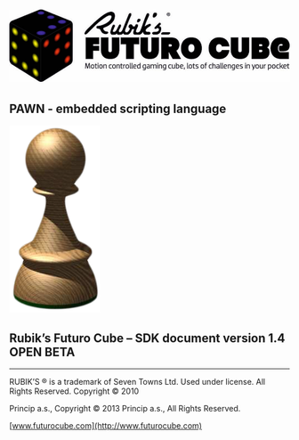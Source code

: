 # ![](/assets/logo.jpg)

## 

## PAWN - embedded scripting language

![](/assets/Pawn_logo.png)

## Rubik’s Futuro Cube – SDK document version 1.4 OPEN BETA

---

RUBIK’S ® is a trademark of Seven Towns Ltd. Used under license. All Rights Reserved. Copyright © 2010

Princip a.s., Copyright © 2013 Princip a.s., All Rights Reserved.

[www.futurocube.com](http://www.futurocube.com)